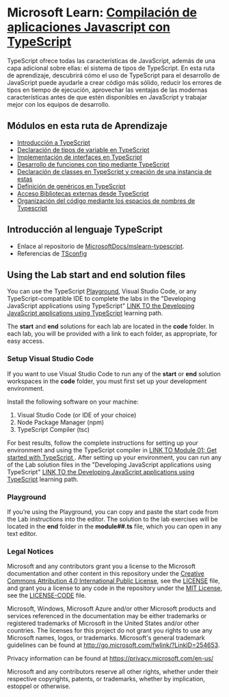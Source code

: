 # Microsoft Learn: [Compilación de aplicaciones Javascript con TypeScript](https://learn.microsoft.com/es-es/training/paths/build-javascript-applications-typescript/)

TypeScript ofrece todas las características de JavaScript, además de una capa adicional sobre ellas: el sistema de tipos de TypeScript. En esta ruta de aprendizaje, descubrirá cómo el uso de TypeScript para el desarrollo de JavaScript puede ayudarle a crear código más sólido, reducir los errores de tipos en tiempo de ejecución, aprovechar las ventajas de las modernas características antes de que estén disponibles en JavaScript y trabajar mejor con los equipos de desarrollo.

## Módulos en esta ruta de Aprendizaje

- [Introducción a TypeScript](https://learn.microsoft.com/es-es/training/modules/typescript-get-started/)
- [Declaración de tipos de variable en TypeScript](https://learn.microsoft.com/es-es/training/modules/typescript-declare-variable-types/)
- [Implementación de interfaces en TypeScript](https://learn.microsoft.com/es-es/training/modules/typescript-implement-interfaces/)
- [Desarrollo de funciones con tipo mediante TypeScript](https://learn.microsoft.com/es-es/training/modules/typescript-develop-typed-functions/)
- [Declaración de classes en TypeScript y creación de una instancia de estas](https://learn.microsoft.com/es-es/training/modules/typescript-declare-instantiate-classes/)
- [Definición de genéricos en TypeScript](https://learn.microsoft.com/es-es/training/modules/typescript-generics/)
- [Acceso Bibliotecas externas desde TypeScript](https://learn.microsoft.com/es-es/training/modules/typescript-work-external-libraries/)
- [Organización del código mediante los espacios de nombres de Typescript](https://learn.microsoft.com/es-es/training/modules/typescript-namespaces-organize-code/)

## Introducción al lenguaje TypeScript

- Enlace al repositorio de [MicrosoftDocs/mslearn-typescript](https://github.com/MicrosoftDocs/mslearn-typescript).
- Referencias de [TSconfig](https://www.typescriptlang.org/es/tsconfig/)

## Using the Lab start and end solution files

You can use the TypeScript [Playground](https://www.typescriptlang.org/play), Visual Studio Code, or any TypeScript-compatible IDE to complete the labs in the "Developing JavaScript applications using TypeScript" [LINK TO the Developing JavaScript applications using TypeScript](https://learn.microsoft.com/es-es/training/paths/build-javascript-applications-typescript) learning path.

The **start** and **end** solutions for each lab are located in the **code** folder. In each lab, you will be provided with a link to each folder, as appropriate, for easy access.

### Setup Visual Studio Code

If you want to use Visual Studio Code to run any of the **start** or **end** solution workspaces in the **code** folder, you must first set up your development environment.

Install the following software on your machine:

1. Visual Studio Code (or IDE of your choice)
2. Node Package Manager (npm)
3. TypeScript Compiler (tsc)

For best results, follow the complete instructions for setting up your environment and using the TypeScript compiler in [LINK TO Module 01: Get started with TypeScript ](https://learn.microsoft.com/es-es/training/modules/typescript-get-started/). After setting up your environment, you can run any of the Lab solution files in the "Developing JavaScript applications using TypeScript" [LINK TO the Developing JavaScript applications using TypeScript](https://learn.microsoft.com/es-es/training/paths/build-javascript-applications-typescript/) learning path.

### Playground

If you’re using the Playground, you can copy and paste the start code from the Lab instructions into the editor. The solution to the lab exercises will be located in the **end** folder in the **module##.ts** file, which you can open in any text editor.

### Legal Notices

Microsoft and any contributors grant you a license to the Microsoft documentation and other content
in this repository under the [Creative Commons Attribution 4.0 International Public License](https://creativecommons.org/licenses/by/4.0/legalcode),
see the [LICENSE](LICENSE) file, and grant you a license to any code in the repository under the [MIT License](https://opensource.org/licenses/MIT), see the
[LICENSE-CODE](LICENSE-CODE) file.

Microsoft, Windows, Microsoft Azure and/or other Microsoft products and services referenced in the documentation
may be either trademarks or registered trademarks of Microsoft in the United States and/or other countries.
The licenses for this project do not grant you rights to use any Microsoft names, logos, or trademarks.
Microsoft's general trademark guidelines can be found at http://go.microsoft.com/fwlink/?LinkID=254653.

Privacy information can be found at https://privacy.microsoft.com/en-us/

Microsoft and any contributors reserve all other rights, whether under their respective copyrights, patents,
or trademarks, whether by implication, estoppel or otherwise.
